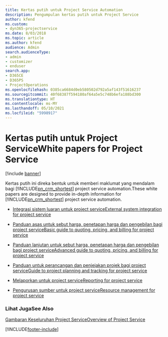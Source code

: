 ```yaml
---
title: Kertas putih untuk Project Service Automation
description: Pengumpulan kertas putih untuk Project Service
author: kfend
ms.custom:
- dyn365-projectservice
ms.date: 8/03/2018
ms.topic: article
ms.author: kfend
audience: Admin
search.audienceType:
- admin
- customizer
- enduser
search.app:
- D365CE
- D365PS
- ProjectOperations
ms.openlocfilehash: 0385ca6684d0eb580502d792a5af143f51616237
ms.sourcegitcommit: 40f68387f594180af64a5e5c748b6efa188bd300
ms.translationtype: HT
ms.contentlocale: ms-MY
ms.lasthandoff: 05/10/2021
ms.locfileid: "5998917"
---
```

# <a name="white-papers-for-project-service"></a><span data-ttu-id="e47e7-103">Kertas putih untuk Project Service</span><span class="sxs-lookup"><span data-stu-id="e47e7-103">White papers for Project Service</span></span>

[!include [banner](../includes/psa-now-project-operations.md)]

<span data-ttu-id="e47e7-104">Kertas putih ini direka bentuk untuk memberi maklumat yang mendalam bagi [!INCLUDE[pn_crm_shortest](../includes/pn-crm-shortest.md)] project service automation.</span><span class="sxs-lookup"><span data-stu-id="e47e7-104">These white papers are designed to provide in-depth information for [!INCLUDE[pn_crm_shortest](../includes/pn-crm-shortest.md)] project service automation.</span></span>

-   [<span data-ttu-id="e47e7-105">Integrasi sistem luaran untuk project service</span><span class="sxs-lookup"><span data-stu-id="e47e7-105">External system integration for project service</span></span>](https://go.microsoft.com/fwlink/?LinkId=825445)

-   [<span data-ttu-id="e47e7-106">Panduan asas untuk sebut harga, penetapan harga dan pengebilan bagi project service</span><span class="sxs-lookup"><span data-stu-id="e47e7-106">Basic guide to quoting, pricing, and billing for project service</span></span>](https://go.microsoft.com/fwlink/?LinkId=825241)

-   [<span data-ttu-id="e47e7-107">Panduan lanjutan untuk sebut harga, penetapan harga dan pengebilan bagi project service</span><span class="sxs-lookup"><span data-stu-id="e47e7-107">Advanced guide to quoting, pricing, and billing for project service</span></span>](https://go.microsoft.com/fwlink/?LinkId=825242)

-   [<span data-ttu-id="e47e7-108">Panduan untuk perancangan dan penjejakan projek bagi project service</span><span class="sxs-lookup"><span data-stu-id="e47e7-108">Guide to project planning and tracking for project service</span></span>](https://go.microsoft.com/fwlink/?LinkId=825243)

-   [<span data-ttu-id="e47e7-109">Melaporkan untuk project service</span><span class="sxs-lookup"><span data-stu-id="e47e7-109">Reporting for project service</span></span>](https://go.microsoft.com/fwlink/?LinkId=825446)

-   [<span data-ttu-id="e47e7-110">Pengurusan sumber untuk project service</span><span class="sxs-lookup"><span data-stu-id="e47e7-110">Resource management for project service</span></span>](https://go.microsoft.com/fwlink/?LinkId=825244)

### <a name="see-also"></a><span data-ttu-id="e47e7-111">Lihat Juga</span><span class="sxs-lookup"><span data-stu-id="e47e7-111">See Also</span></span>
 [<span data-ttu-id="e47e7-112">Gambaran Keseluruhan Project Service</span><span class="sxs-lookup"><span data-stu-id="e47e7-112">Overview of Project Service</span></span>](../psa/overview.md)


[!INCLUDE[footer-include](../includes/footer-banner.md)]